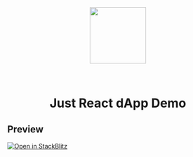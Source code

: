 <div align="center">
    <img src="https://user-images.githubusercontent.com/1286179/211131020-aa82d7eb-ae0e-4fb9-847b-be060f40c075.png" height="128" width="128">
</div>

<br>
<br>

<div align="center">
    <h1>Just React dApp Demo</h1>
</div>

## Preview
[![Open in StackBlitz](https://developer.stackblitz.com/img/open_in_stackblitz.svg)](https://stackblitz.com/github/onimusya/me-react-dapp?file=src/App.tsx)


